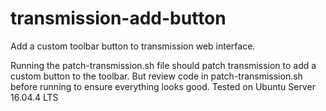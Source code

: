 # transmission-add-button
Add a custom toolbar button to transmission web interface.

Running the patch-transmission.sh file should patch transmission to add a custom button to the toolbar.
But review code in patch-transmission.sh before running to ensure everything looks good.
Tested on Ubuntu Server 16.04.4 LTS
